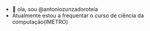- 👋 ola, sou @antoniozunzadoroteia
- Atualmente estou a frequentar o curso de ciência da computação(IMETRO)

